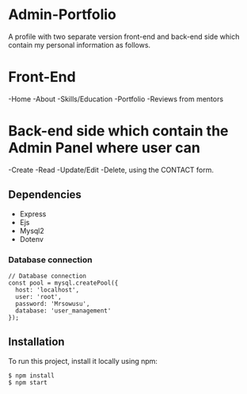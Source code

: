 # Admin-Portfolio
A profile with two separate version front-end and back-end side which contain my personal information as follows.

# Front-End
-Home
-About
-Skills/Education
-Portfolio
-Reviews from mentors


# Back-end side which contain the Admin Panel where user can
-Create
-Read
-Update/Edit
-Delete, using the CONTACT form.


## Dependencies
- Express
- Ejs
- Mysql2
- Dotenv


### Database connection
```
// Database connection
const pool = mysql.createPool({
  host: 'localhost',
  user: 'root',
  password: 'Mrsowusu',
  database: 'user_management'
});

```



## Installation
To run this project, install it locally using npm:


```
$ npm install
$ npm start
```

